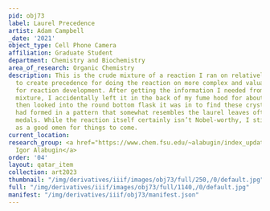 ```yaml
---
pid: obj73
label: Laurel Precedence
artist: Adam Campbell
_date: '2021'
object_type: Cell Phone Camera
affiliation: Graduate Student
department: Chemistry and Biochemistry
area_of_research: Organic Chemistry
description: This is the crude mixture of a reaction I ran on relatively simple molecules
  to create precedence for doing the reaction on more complex and valuable molecules
  for reaction development. After getting the information I needed from the crude
  mixture, I accidentally left it in the back of my fume hood for about a month, and
  then looked into the round bottom flask it was in to find these crystalline projections
  had formed in a pattern that somewhat resembles the laurel leaves often found on
  medals. While the reaction itself certainly isn’t Nobel-worthy, I still take it
  as a good omen for things to come.
current_location:
research_group: <a href="https://www.chem.fsu.edu/~alabugin/index_update20200310.html">Dr.
  Igor Alabugin</a>
order: '04'
layout: qatar_item
collection: art2023
thumbnail: "/img/derivatives/iiif/images/obj73/full/250,/0/default.jpg"
full: "/img/derivatives/iiif/images/obj73/full/1140,/0/default.jpg"
manifest: "/img/derivatives/iiif/obj73/manifest.json"
---
```

